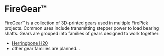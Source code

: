 # FireGear&trade;
FireGear&trade; is a collection of 3D-printed gears used in multiple FirePick projects.
Common uses include transmitting stepper power to load bearing shafts.
Gears are grouped into families of gears designed to work together:

* [Herringbone H20](https://github.com/firepick/FireGear/wiki/H20)
* other gear families are planned...
